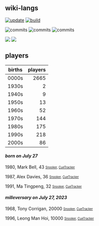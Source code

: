 ## wiki-langs
[![update](https://github.com/dreamerminsk/wiki-langs/actions/workflows/update-tables.yml/badge.svg)](https://github.com/dreamerminsk/wiki-langs/actions/workflows/update-tables.yml)
[![build](https://github.com/dreamerminsk/wiki-langs/actions/workflows/build.yml/badge.svg)](https://github.com/dreamerminsk/wiki-langs/actions/workflows/build.yml)

![commits](https://img.shields.io/github/commit-activity/y/dreamerminsk/wiki-langs)
![commits](https://img.shields.io/github/commit-activity/m/dreamerminsk/wiki-langs)
![commits](https://img.shields.io/github/commit-activity/w/dreamerminsk/wiki-langs)

![](https://img.shields.io/github/languages/code-size/dreamerminsk/wiki-langs)
![](https://img.shields.io/github/repo-size/dreamerminsk/wiki-langs)

## players
| births | players |
| :----: | ------: |
| 0000s | 2665 |
| 1930s | 2 |
| 1940s | 9 |
| 1950s | 13 |
| 1960s | 52 |
| 1970s | 144 |
| 1980s | 175 |
| 1990s | 218 |
| 2000s | 86 |

#### ***born on July 27***
1980, Mark Bell, 43 <sub><sup>[Snooker](http://www.snooker.org/res/index.asp?player=2785), [CueTracker](http://cuetracker.net/Players/mark-bell/)</sup></sub>

1987, Alex Davies, 36 <sub><sup>[Snooker](http://www.snooker.org/res/index.asp?player=144), [CueTracker](http://cuetracker.net/Players/alex-davies/)</sup></sub>

1991, Ma Tingpeng, 32 <sub><sup>[Snooker](http://www.snooker.org/res/index.asp?player=952), [CueTracker](http://cuetracker.net/Players/ma-tingpeng/)</sup></sub>


#### ***milleversary on July 27, 2023***
1968, Tony Corrigan, 20000 <sub><sup>[Snooker](http://www.snooker.org/res/index.asp?player=1661), [CueTracker](http://cuetracker.net/Players/tony-corrigan/)</sup></sub>

1996, Leong Man Hoi, 10000 <sub><sup>[Snooker](http://www.snooker.org/res/index.asp?player=1095), [CueTracker](http://cuetracker.net/Players/man-hoi-leong/)</sup></sub>



